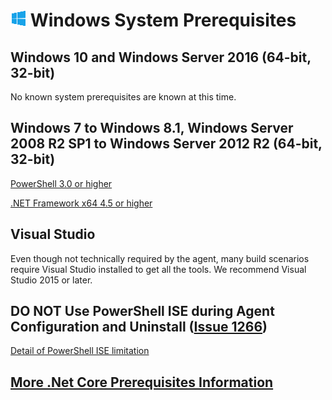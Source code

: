 # ![win](../res/win_med.png) Windows System Prerequisites

## Windows 10 and Windows Server 2016 (64-bit, 32-bit)

No known system prerequisites are known at this time.

## Windows 7 to Windows 8.1, Windows Server 2008 R2 SP1 to Windows Server 2012 R2 (64-bit, 32-bit)

[PowerShell 3.0 or higher](https://msdn.microsoft.com/en-us/powershell/scripting/setup/installing-windows-powershell)

[.NET Framework x64 4.5 or higher](https://docs.microsoft.com/en-us/dotnet/framework/install/)

## Visual Studio

Even though not technically required by the agent, many build scenarios require Visual Studio installed to get all the tools.  We recommend Visual Studio 2015 or later.

## DO NOT Use PowerShell ISE during Agent Configuration and Uninstall ([Issue 1266](https://github.com/Microsoft/vsts-agent/issues/1266))

[Detail of PowerShell ISE limitation](https://blogs.msdn.microsoft.com/powershell/2009/02/04/console-application-non-support-in-the-ise/)  

## [More .Net Core Prerequisites Information](https://docs.microsoft.com/en-us/dotnet/core/windows-prerequisites?tabs=netcore2x)
